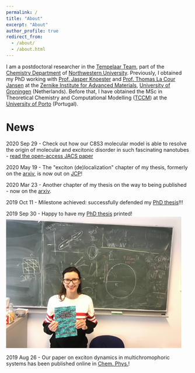 ```yaml
---
permalink: /
title: "About"
excerpt: "About"
author_profile: true
redirect_from: 
  - /about/
  - /about.html
---
```


I am a postdoctoral researcher in the [Tempelaar Team](https://tempelaar.chem.northwestern.edu/),
part of the [Chemistry Department](https://chemistry.northwestern.edu/) of 
[Northwestern University](https://www.northwestern.edu/).
Previously, I obtained my PhD working with [Prof. Jasper Knoester](https://www.rug.nl/staff/j.knoester/) 
and [Prof. Thomas La Cour Jansen](https://www.rug.nl/staff/t.l.c.jansen/) 
at the [Zernike Institute for Advanced Materials](https://www.rug.nl/research/zernike/), 
[University of Groningen](https://www.rug.nl/) (Netherlands). Before that, I have obtained
the MSc in Theoretical Chemistry and Computational Modelling 
([TCCM](https://www.emtccm.org/)) at the [University of Porto](https://sigarra.up.pt/up/en) (Portugal). 


News
======
2020 Sep 29 - Check out how our C8S3 molecular model is able to resolve the origin of molecular and excitonic disorder
in such fascinating nanotubes - [read the open-access JACS paper](https://pubs.acs.org/doi/10.1021/jacs.0c07392)

2020 May 19 - The "exciton (de)localization" chapter of my thesis, formerly 
on the [arxiv](https://arxiv.org/abs/2003.10355), is now out on [JCP](https://aip.scitation.org/doi/10.1063/5.0008688)!

2020 Mar 23 - Another chapter of my thesis on the way to being published - now on the [arxiv](https://arxiv.org/abs/2003.10355).

2019 Oct 11 - Milestone achieved: successfully defended my [PhD thesis](https://doi.org/10.33612/diss.98528598)!!! 

2019 Sep 30 - Happy to have my [PhD thesis](https://doi.org/10.33612/diss.98528598) printed! 
<img src="../images/thesis_printed.jpeg" width="480" />

2019 Aug 26 - Our paper on exciton dynamics in multichromophoric systems has been published 
online in [Chem. Phys.](https://www.sciencedirect.com/science/article/pii/S0301010419305968)! 

